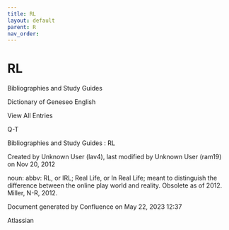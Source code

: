```yaml
---
title: RL
layout: default
parent: R
nav_order:
---
```


# RL

Bibliographies and Study Guides

Dictionary of Geneseo English

View All Entries

Q-T

Bibliographies and Study Guides : RL

Created by  Unknown User (lav4), last modified by  Unknown User (ram19) on Nov 20, 2012

noun: abbv: RL, or IRL; Real Life, or In Real Life; meant to distinguish the difference between the online play world and reality. Obsolete as of 2012. Miller, N-R, 2012.

Document generated by Confluence on May 22, 2023 12:37

Atlassian
